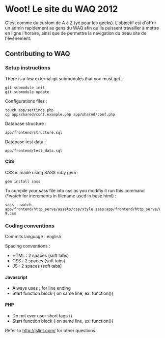 Woot! Le site du WAQ 2012
=========================

C'est comme du custom de A à Z (yé pour les geeks). L'objectif est d'offrir un admin rapidement au gens du WAQ afin qu'ils puissent travailler à mettre en ligne l'horaire, ainsi que de permettre la navigation du beau site de l'événement. 

## Contributing to WAQ

### Setup instructions

There is a few external git submodules that you must get :

    git submodule init
    git submodule update

Configurations files :

    touch app/settings.php
    cp app/shared/conf.example.php app/shared/conf.php

Database structure :

    app/frontend/structure.sql

Database test data :

    app/frontend/test_data.sql

#### CSS

CSS is made using SASS ruby gem :

    gem install sass

To compile your sass file into css as you modifiy it run this command (*watch for increments in filename used in base.html) :

    sass --watch app/frontend/http_serve/assets/css/style.sass:app/frontend/http_serve/assets/css/style-9.css

### Coding conventions

Commits language : english

Spacing conventions :

* HTML : 2 spaces (soft tabs)
* CSS : 2 spaces (soft tabs)
* JS : 2 spaces (soft tabs)

#### Javascript

* Always uses ; for line ending
* Start function block { on same line, ex: function(){

#### PHP

* Do not ever user short tags (<? ?>)
* Start function block { on same line, ex: function(){
  
Refer to http://jslint.com/ for other questions.